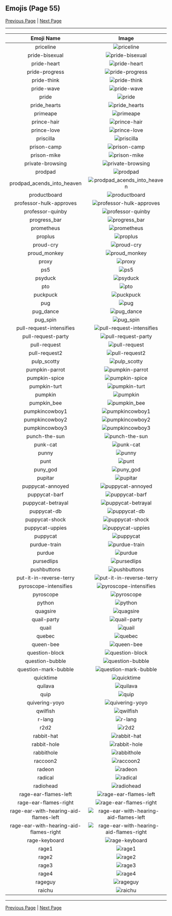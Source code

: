 
## Emojis (Page 55)

[Previous Page](/docs/hny/page-p-0054.md)
  | [Next Page](/docs/hny/page-r-0056.md)

<hr />

|Emoji Name|Image|
| :-: | :-: |
|priceline| ![priceline](/emojis/hny/priceline.png)|
|pride-bisexual| ![pride-bisexual](/emojis/hny/pride-bisexual.png)|
|pride-heart| ![pride-heart](/emojis/hny/pride-heart.png)|
|pride-progress| ![pride-progress](/emojis/hny/pride-progress.png)|
|pride-think| ![pride-think](/emojis/hny/pride-think.png)|
|pride-wave| ![pride-wave](/emojis/hny/pride-wave.png)|
|pride| ![pride](/emojis/hny/pride.png)|
|pride_hearts| ![pride_hearts](/emojis/hny/pride_hearts.png)|
|primeape| ![primeape](/emojis/hny/primeape.png)|
|prince-hair| ![prince-hair](/emojis/hny/prince-hair.gif)|
|prince-love| ![prince-love](/emojis/hny/prince-love.png)|
|priscilla| ![priscilla](/emojis/hny/priscilla.png)|
|prison-camp| ![prison-camp](/emojis/hny/prison-camp.png)|
|prison-mike| ![prison-mike](/emojis/hny/prison-mike.png)|
|private-browsing| ![private-browsing](/emojis/hny/private-browsing.jpg)|
|prodpad| ![prodpad](/emojis/hny/prodpad.png)|
|prodpad_acends_into_heaven| ![prodpad_acends_into_heaven](/emojis/hny/prodpad_acends_into_heaven.gif)|
|productboard| ![productboard](/emojis/hny/productboard.png)|
|professor-hulk-approves| ![professor-hulk-approves](/emojis/hny/professor-hulk-approves.png)|
|professor-quinby| ![professor-quinby](/emojis/hny/professor-quinby.jpg)|
|progress_bar| ![progress_bar](/emojis/hny/progress_bar.gif)|
|prometheus| ![prometheus](/emojis/hny/prometheus.png)|
|proplus| ![proplus](/emojis/hny/proplus.jpg)|
|proud-cry| ![proud-cry](/emojis/hny/proud-cry.png)|
|proud_monkey| ![proud_monkey](/emojis/hny/proud_monkey.gif)|
|proxy| ![proxy](/emojis/hny/proxy.png)|
|ps5| ![ps5](/emojis/hny/ps5.png)|
|psyduck| ![psyduck](/emojis/hny/psyduck.png)|
|pto| ![pto](/emojis/hny/pto.png)|
|puckpuck| ![puckpuck](/emojis/hny/puckpuck.jpg)|
|pug| ![pug](/emojis/hny/pug.jpg)|
|pug_dance| ![pug_dance](/emojis/hny/pug_dance.gif)|
|pug_spin| ![pug_spin](/emojis/hny/pug_spin.gif)|
|pull-request-intensifies| ![pull-request-intensifies](/emojis/hny/pull-request-intensifies.gif)|
|pull-request-party| ![pull-request-party](/emojis/hny/pull-request-party.gif)|
|pull-request| ![pull-request](/emojis/hny/pull-request.gif)|
|pull-request2| ![pull-request2](/emojis/hny/pull-request2.png)|
|pulp_scotty| ![pulp_scotty](/emojis/hny/pulp_scotty.png)|
|pumpkin-parrot| ![pumpkin-parrot](/emojis/hny/pumpkin-parrot.gif)|
|pumpkin-spice| ![pumpkin-spice](/emojis/hny/pumpkin-spice.png)|
|pumpkin-turt| ![pumpkin-turt](/emojis/hny/pumpkin-turt.png)|
|pumpkin| ![pumpkin](/emojis/hny/pumpkin.png)|
|pumpkin_bee| ![pumpkin_bee](/emojis/hny/pumpkin_bee.png)|
|pumpkincowboy1| ![pumpkincowboy1](/emojis/hny/pumpkincowboy1.png)|
|pumpkincowboy2| ![pumpkincowboy2](/emojis/hny/pumpkincowboy2.png)|
|pumpkincowboy3| ![pumpkincowboy3](/emojis/hny/pumpkincowboy3.png)|
|punch-the-sun| ![punch-the-sun](/emojis/hny/punch-the-sun.png)|
|punk-cat| ![punk-cat](/emojis/hny/punk-cat.gif)|
|punny| ![punny](/emojis/hny/punny.png)|
|punt| ![punt](/emojis/hny/punt.png)|
|puny_god| ![puny_god](/emojis/hny/puny_god.gif)|
|pupitar| ![pupitar](/emojis/hny/pupitar.png)|
|puppycat-annoyed| ![puppycat-annoyed](/emojis/hny/puppycat-annoyed.png)|
|puppycat-barf| ![puppycat-barf](/emojis/hny/puppycat-barf.png)|
|puppycat-betrayal| ![puppycat-betrayal](/emojis/hny/puppycat-betrayal.png)|
|puppycat-db| ![puppycat-db](/emojis/hny/puppycat-db.png)|
|puppycat-shock| ![puppycat-shock](/emojis/hny/puppycat-shock.png)|
|puppycat-uppies| ![puppycat-uppies](/emojis/hny/puppycat-uppies.png)|
|puppycat| ![puppycat](/emojis/hny/puppycat.png)|
|purdue-train| ![purdue-train](/emojis/hny/purdue-train.png)|
|purdue| ![purdue](/emojis/hny/purdue.png)|
|pursedlips| ![pursedlips](/emojis/hny/pursedlips.png)|
|pushbuttons| ![pushbuttons](/emojis/hny/pushbuttons.gif)|
|put-it-in-reverse-terry| ![put-it-in-reverse-terry](/emojis/hny/put-it-in-reverse-terry.gif)|
|pyroscope-intensifies| ![pyroscope-intensifies](/emojis/hny/pyroscope-intensifies.gif)|
|pyroscope| ![pyroscope](/emojis/hny/pyroscope.png)|
|python| ![python](/emojis/hny/python.png)|
|quagsire| ![quagsire](/emojis/hny/quagsire.png)|
|quail-party| ![quail-party](/emojis/hny/quail-party.gif)|
|quail| ![quail](/emojis/hny/quail.png)|
|quebec| ![quebec](/emojis/hny/quebec.gif)|
|queen-bee| ![queen-bee](/emojis/hny/queen-bee.png)|
|question-block| ![question-block](/emojis/hny/question-block.gif)|
|question-bubble| ![question-bubble](/emojis/hny/question-bubble.gif)|
|question-mark-bubble| ![question-mark-bubble](/emojis/hny/question-mark-bubble.gif)|
|quicktime| ![quicktime](/emojis/hny/quicktime.png)|
|quilava| ![quilava](/emojis/hny/quilava.png)|
|quip| ![quip](/emojis/hny/quip.png)|
|quivering-yoyo| ![quivering-yoyo](/emojis/hny/quivering-yoyo.gif)|
|qwilfish| ![qwilfish](/emojis/hny/qwilfish.png)|
|r-lang| ![r-lang](/emojis/hny/r-lang.png)|
|r2d2| ![r2d2](/emojis/hny/r2d2.png)|
|rabbit-hat| ![rabbit-hat](/emojis/hny/rabbit-hat.png)|
|rabbit-hole| ![rabbit-hole](/emojis/hny/rabbit-hole.png)|
|rabbithole| ![rabbithole](/emojis/hny/rabbithole.png)|
|raccoon2| ![raccoon2](/emojis/hny/raccoon2.png)|
|radeon| ![radeon](/emojis/hny/radeon.png)|
|radical| ![radical](/emojis/hny/radical.gif)|
|radiohead| ![radiohead](/emojis/hny/radiohead.png)|
|rage-ear-flames-left| ![rage-ear-flames-left](/emojis/hny/rage-ear-flames-left.png)|
|rage-ear-flames-right| ![rage-ear-flames-right](/emojis/hny/rage-ear-flames-right.png)|
|rage-ear-with-hearing-aid-flames-left| ![rage-ear-with-hearing-aid-flames-left](/emojis/hny/rage-ear-with-hearing-aid-flames-left.png)|
|rage-ear-with-hearing-aid-flames-right| ![rage-ear-with-hearing-aid-flames-right](/emojis/hny/rage-ear-with-hearing-aid-flames-right.png)|
|rage-keyboard| ![rage-keyboard](/emojis/hny/rage-keyboard.gif)|
|rage1| ![rage1](/emojis/hny/rage1.png)|
|rage2| ![rage2](/emojis/hny/rage2.png)|
|rage3| ![rage3](/emojis/hny/rage3.png)|
|rage4| ![rage4](/emojis/hny/rage4.png)|
|rageguy| ![rageguy](/emojis/hny/rageguy.png)|
|raichu| ![raichu](/emojis/hny/raichu.png)|

<hr/>

[Previous Page](/docs/hny/page-p-0054.md)
  | [Next Page](/docs/hny/page-r-0056.md)